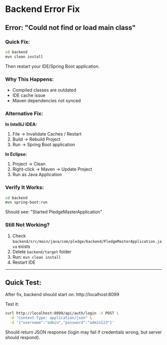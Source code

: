 # Backend Error Fix

## Error: "Could not find or load main class"

### Quick Fix:

```bash
cd backend
mvn clean install
```

Then restart your IDE/Spring Boot application.

### Why This Happens:

- Compiled classes are outdated
- IDE cache issue
- Maven dependencies not synced

### Alternative Fix:

**In IntelliJ IDEA:**
1. File → Invalidate Caches / Restart
2. Build → Rebuild Project
3. Run → Spring Boot application

**In Eclipse:**
1. Project → Clean
2. Right-click → Maven → Update Project
3. Run as Java Application

### Verify It Works:

```bash
cd backend
mvn spring-boot:run
```

Should see: "Started PledgeMasterApplication"

### Still Not Working?

1. Check `backend/src/main/java/com/pledge/backend/PledgeMasterApplication.java` exists
2. Delete `backend/target` folder
3. Run: `mvn clean install`
4. Restart IDE

---

## Quick Test:

After fix, backend should start on: http://localhost:8099

Test it:
```bash
curl http://localhost:8099/api/auth/login -X POST \
  -H "Content-Type: application/json" \
  -d '{"username":"admin","password":"admin123"}'
```

Should return JSON response (login may fail if credentials wrong, but server should respond).

